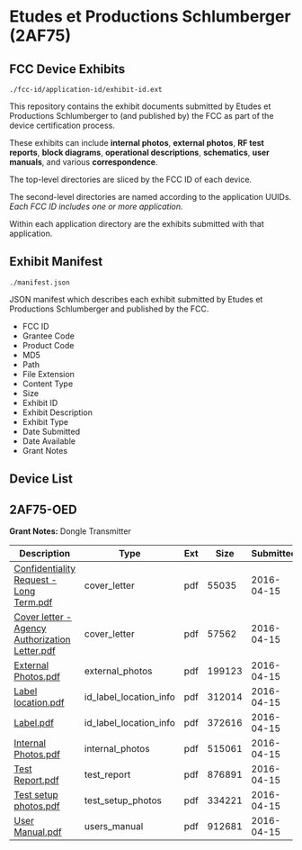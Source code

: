 # Etudes et Productions Schlumberger (2AF75)
## FCC Device Exhibits

```
./fcc-id/application-id/exhibit-id.ext
```

This repository contains the exhibit documents submitted by Etudes et Productions Schlumberger to (and published by) the FCC as part of the device certification process.

These exhibits can include **internal photos**, **external photos**, **RF test reports**, **block diagrams**, **operational descriptions**, **schematics**, **user manuals**, and various **correspondence**.

The top-level directories are sliced by the FCC ID of each device.

The second-level directories are named according to the application UUIDs. *Each FCC ID includes one or more application.*

Within each application directory are the exhibits submitted with that application. 

## Exhibit Manifest

```
./manifest.json
```

JSON manifest which describes each exhibit submitted by Etudes et Productions Schlumberger and published by the FCC.

- FCC ID
- Grantee Code
- Product Code
- MD5
- Path
- File Extension
- Content Type
- Size
- Exhibit ID
- Exhibit Description
- Exhibit Type
- Date Submitted
- Date Available
- Grant Notes

## Device List
## 2AF75-OED
**Grant Notes:** Dongle Transmitter

| Description | Type | Ext | Size | Submitted | Available |
| ----------- | ---- | --- | ---- | --------- | --------- |
| [Confidentiality Request - Long Term.pdf](2AF75-OED/f35178c0878a65d5bbea751fa7f846bd/2960479.pdf) | cover_letter | pdf | 55035 | 2016-04-15 | 2016-04-15 |
| [Cover letter - Agency Authorization Letter.pdf](2AF75-OED/f35178c0878a65d5bbea751fa7f846bd/2960480.pdf) | cover_letter | pdf | 57562 | 2016-04-15 | 2016-04-15 |
| [External Photos.pdf](2AF75-OED/f35178c0878a65d5bbea751fa7f846bd/2960481.pdf) | external_photos | pdf | 199123 | 2016-04-15 | 2016-04-15 |
| [Label location.pdf](2AF75-OED/f35178c0878a65d5bbea751fa7f846bd/2960483.pdf) | id_label_location_info | pdf | 312014 | 2016-04-15 | 2016-04-15 |
| [Label.pdf](2AF75-OED/f35178c0878a65d5bbea751fa7f846bd/2960484.pdf) | id_label_location_info | pdf | 372616 | 2016-04-15 | 2016-04-15 |
| [Internal Photos.pdf](2AF75-OED/f35178c0878a65d5bbea751fa7f846bd/2960482.pdf) | internal_photos | pdf | 515061 | 2016-04-15 | 2016-04-15 |
| [Test Report.pdf](2AF75-OED/f35178c0878a65d5bbea751fa7f846bd/2960488.pdf) | test_report | pdf | 876891 | 2016-04-15 | 2016-04-15 |
| [Test setup photos.pdf](2AF75-OED/f35178c0878a65d5bbea751fa7f846bd/2960489.pdf) | test_setup_photos | pdf | 334221 | 2016-04-15 | 2016-04-15 |
| [User Manual.pdf](2AF75-OED/f35178c0878a65d5bbea751fa7f846bd/2960490.pdf) | users_manual | pdf | 912681 | 2016-04-15 | 2016-04-15 |
